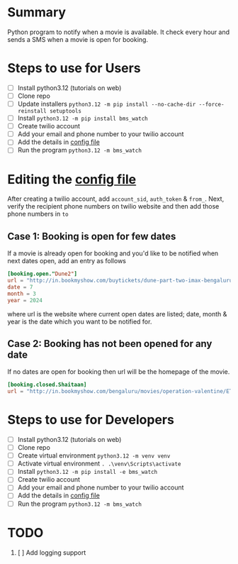 # Summary

Python program to notify when a movie is available.
It check every hour and sends a SMS when a movie is open for booking.

# Steps to use for Users

- [ ] Install python3.12 (tutorials on web)
- [ ] Clone repo
- [ ] Update installers `python3.12 -m pip install --no-cache-dir --force-reinstall setuptools`
- [ ] Install `python3.12 -m pip install bms_watch`
- [ ] Create twilio account
- [ ] Add your email and phone number to your twilio account
- [ ] Add the details in [config file](config.toml)
- [ ] Run the program `python3.12 -m bms_watch`

# Editing the [config file](config.toml)

After creating a twilio account, add `account_sid`, `auth_token` & `from_`.
Next, verify the recipient phone numbers on twilio website and then
add those phone numbers in `to`

## Case 1: Booking is open for few dates

If a movie is already open for booking and you'd like to be notified when next dates open, add an entry as follows

```TOML
[booking.open."Dune2"]
url = "http://in.bookmyshow.com/buytickets/dune-part-two-imax-bengaluru/movie-bang-ET00387000-MT/20240229"
date = 7
month = 3
year = 2024
```

where url is the website where current open dates are listed;
date, month & year is the date which you want to be notified for.

## Case 2: Booking has not been opened for any date

If no dates are open for booking then url will be the homepage of the movie.

```TOML
[booking.closed.Shaitaan]
url = "http://in.bookmyshow.com/bengaluru/movies/operation-valentine/ET00361961"
```

# Steps to use for Developers

- [ ] Install python3.12 (tutorials on web)
- [ ] Clone repo
- [ ] Create virtual environment `python3.12 -m venv venv`
- [ ] Activate virtual environment `. .\venv\Scripts\activate`
- [ ] Install `python3.12 -m pip install -e bms_watch`
- [ ] Create twilio account
- [ ] Add your email and phone number to your twilio account
- [ ] Add the details in [config file](config.toml)
- [ ] Run the program `python3.12 -m bms_watch`

# TODO

1. [ ] Add logging support
